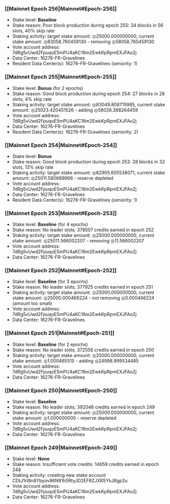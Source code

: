 ### [[Mainnet Epoch 256|Mainnet#Epoch-256]]
* Stake level: **Baseline**
* Stake reason: Poor block production during epoch 255: 34 blocks in 56 slots, 40% skip rate
* Staking activity: target stake amount: ◎25000.000000000, current stake amount: ◎83058.760459130 - removing ◎58058.760459130
* Vote account address: 7dRg5vUwd2FpuqoE5mPU4aKC16m2EwkKpRpmEXJFAo2j
* Data Center: 16276-FR-Gravelines
* Resident Data Center(s): 16276-FR-Gravelines (seniority: 1)
### [[Mainnet Epoch 255|Mainnet#Epoch-255]]
* Stake level: **Bonus** (for 2 epochs)
* Stake reason: Good block production during epoch 254: 27 blocks in 28 slots, 4% skip rate
* Staking activity: target stake amount: ◎83049.808715985, current stake amount: ◎25023.420451526 - adding ◎58026.388264459
* Vote account address: 7dRg5vUwd2FpuqoE5mPU4aKC16m2EwkKpRpmEXJFAo2j
* Data Center: 16276-FR-Gravelines
* Resident Data Center(s): 16276-FR-Gravelines (seniority: 2)
### [[Mainnet Epoch 254|Mainnet#Epoch-254]]
* Stake level: **Bonus**
* Stake reason: Good block production during epoch 253: 28 blocks in 32 slots, 13% skip rate
* Staking activity: target stake amount: ◎82905.605538071, current stake amount: ◎25011.580689966 - reserve depleted
* Vote account address: 7dRg5vUwd2FpuqoE5mPU4aKC16m2EwkKpRpmEXJFAo2j
* Data Center: 16276-FR-Gravelines
* Resident Data Center(s): 16276-FR-Gravelines (seniority: 1)
### [[Mainnet Epoch 253|Mainnet#Epoch-253]]
* Stake level: **Baseline** (for 4 epochs)
* Stake reason: No leader slots; 378507 credits earned in epoch 252
* Staking activity: target stake amount: ◎25000.000000000, current stake amount: ◎25011.566002207 - removing ◎11.566002207
* Vote account address: 7dRg5vUwd2FpuqoE5mPU4aKC16m2EwkKpRpmEXJFAo2j
* Data Center: 16276-FR-Gravelines
### [[Mainnet Epoch 252|Mainnet#Epoch-252]]
* Stake level: **Baseline** (for 3 epochs)
* Stake reason: No leader slots; 377925 credits earned in epoch 251
* Staking activity: target stake amount: ◎25000.000000000, current stake amount: ◎25000.000466224 - not removing ◎0.000466224 (amount too small)
* Vote account address: 7dRg5vUwd2FpuqoE5mPU4aKC16m2EwkKpRpmEXJFAo2j
* Data Center: 16276-FR-Gravelines
### [[Mainnet Epoch 251|Mainnet#Epoch-251]]
* Stake level: **Baseline** (for 2 epochs)
* Stake reason: No leader slots; 372556 credits earned in epoch 250
* Staking activity: target stake amount: ◎25000.000000000, current stake amount: ◎1.000465515 - adding ◎24998.999534485
* Vote account address: 7dRg5vUwd2FpuqoE5mPU4aKC16m2EwkKpRpmEXJFAo2j
* Data Center: 16276-FR-Gravelines
### [[Mainnet Epoch 250|Mainnet#Epoch-250]]
* Stake level: **Baseline**
* Stake reason: No leader slots; 392046 credits earned in epoch 249
* Staking activity: target stake amount: ◎25000.000000000, current stake amount: ◎1.000000000 - reserve depleted
* Vote account address: 7dRg5vUwd2FpuqoE5mPU4aKC16m2EwkKpRpmEXJFAo2j
* Data Center: 16276-FR-Gravelines
### [[Mainnet Epoch 249|Mainnet#Epoch-249]]
* Stake level: **None**
* Stake reason: Insufficient vote credits: 14659 credits earned in epoch 248
* Staking activity: creating new stake account CDtJ1rt8n8Ybyov86N91h5RtyJD2EFRZJXR5YkJ8gp2u
* Vote account address: 7dRg5vUwd2FpuqoE5mPU4aKC16m2EwkKpRpmEXJFAo2j
* Data Center: 16276-FR-Gravelines
